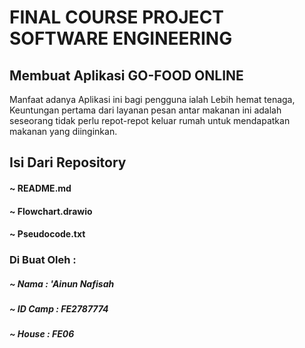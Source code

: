 # FINAL COURSE PROJECT SOFTWARE ENGINEERING 
## Membuat Aplikasi GO-FOOD ONLINE 


Manfaat adanya Aplikasi ini bagi pengguna ialah Lebih hemat tenaga, Keuntungan pertama dari layanan pesan antar makanan ini adalah seseorang tidak perlu repot-repot keluar rumah untuk mendapatkan makanan yang diinginkan.


## Isi Dari Repository
#### ~ README.md
#### ~ Flowchart.drawio
#### ~ Pseudocode.txt


### Di Buat Oleh :
##### ~ Nama  : 'Ainun Nafisah
##### ~ ID Camp   : FE2787774
##### ~ House : FE06

